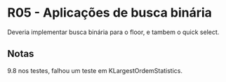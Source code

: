 # R05 - Aplicações de busca binária

Deveria implementar busca binária para o floor, e tambem o quick select.

## Notas
9.8 nos testes, falhou um teste em KLargestOrdemStatistics.